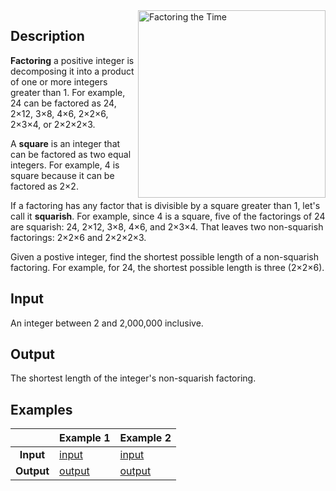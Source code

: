 
<img align="right" src="https://imgs.xkcd.com/comics/factoring_the_time.png" title="I occasionally do this with mile markers on the highway." alt="Factoring the Time" height="300" style="float:right">


## Description

**Factoring** a positive integer is decomposing it into a product of one or more integers greater than 1. For example, 24 can be factored as 24, 2×12, 3×8, 4×6, 2×2×6, 2×3×4, or 2×2×2×3.

A **square** is an integer that can be factored as two equal integers. For example, 4 is square because it can be factored as 2×2.

If a factoring has any factor that is divisible by a square greater than 1, let's call it **squarish**. For example, since 4 is a square, five of the factorings of 24 are squarish: 24, 2×12, 3×8, 4×6, and 2×3×4. That leaves two non-squarish factorings: 2×2×6 and 2×2×2×3.

Given a postive integer, find the shortest possible length of a non-squarish factoring. For example, for 24, the shortest possible length is three (2×2×6).

## Input

An integer between 2 and 2,000,000 inclusive.

## Output

The shortest length of the integer's non-squarish factoring.

## Examples

| | Example 1  | Example 2 |
| :-: | --- | --- |
| **Input**  | [input](tests/0.in)  | [input](tests/1.in)  |
| **Output** | [output](tests/0.out)  | [output](tests/1.out)  |
